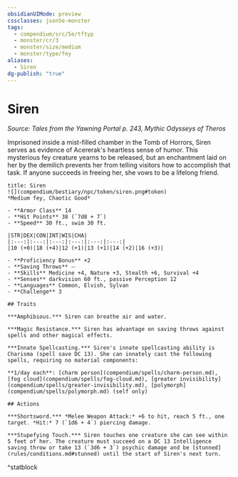 ```yaml
---
obsidianUIMode: preview
cssclasses: json5e-monster
tags:
  - compendium/src/5e/tftyp
  - monster/cr/3
  - monster/size/medium
  - monster/type/fey
aliases:
  - Siren
dg-publish: "true"
---
```

# Siren
*Source: Tales from the Yawning Portal p. 243, Mythic Odysseys of Theros*  

Imprisoned inside a mist-filled chamber in the Tomb of Horrors, Siren serves as evidence of Acererak's heartless sense of humor. This mysterious fey creature yearns to be released, but an enchantment laid on her by the demilich prevents her from telling visitors how to accomplish that task. If anyone succeeds in freeing her, she vows to be a lifelong friend.

```ad-statblock
title: Siren
![](compendium/bestiary/npc/token/siren.png#token)
*Medium fey, Chaotic Good*

- **Armor Class** 14 
- **Hit Points** 38 (`7d8 + 7`)
- **Speed** 30 ft., swim 30 ft.

|STR|DEX|CON|INT|WIS|CHA|
|:---:|:---:|:---:|:---:|:---:|:---:|
|10 (+0)|18 (+4)|12 (+1)|13 (+1)|14 (+2)|16 (+3)|

- **Proficiency Bonus** +2
- **Saving Throws** ⏤
- **Skills** Medicine +4, Nature +3, Stealth +6, Survival +4
- **Senses** darkvision 60 ft., passive Perception 12
- **Languages** Common, Elvish, Sylvan
- **Challenge** 3

## Traits

***Amphibious.*** Siren can breathe air and water.

***Magic Resistance.*** Siren has advantage on saving throws against spells and other magical effects.

***Innate Spellcasting.*** Siren's innate spellcasting ability is Charisma (spell save DC 13). She can innately cast the following spells, requiring no material components:

**1/day each**: [charm person](compendium/spells/charm-person.md), [fog cloud](compendium/spells/fog-cloud.md), [greater invisibility](compendium/spells/greater-invisibility.md), [polymorph](compendium/spells/polymorph.md) (self only)

## Actions

***Shortsword.*** *Melee Weapon Attack:* +6 to hit, reach 5 ft., one target. *Hit:* 7 (`1d6 + 4`) piercing damage.

***Stupefying Touch.*** Siren touches one creature she can see within 5 feet of her. The creature must succeed on a DC 13 Intelligence saving throw or take 13 (`3d6 + 3`) psychic damage and be [stunned](rules/conditions.md#stunned) until the start of Siren's next turn.
```
^statblock